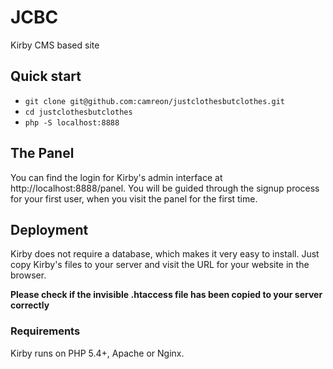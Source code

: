 # JCBC

Kirby CMS based site

## Quick start

- `git clone git@github.com:camreon/justclothesbutclothes.git`
- `cd justclothesbutclothes`
- `php -S localhost:8888`

## The Panel

You can find the login for Kirby's admin interface at
http://localhost:8888/panel. You will be guided through the signup
process for your first user, when you visit the panel
for the first time.

## Deployment

Kirby does not require a database, which makes it very easy to
install. Just copy Kirby's files to your server and visit the
URL for your website in the browser.

**Please check if the invisible .htaccess file has been
copied to your server correctly**

### Requirements

Kirby runs on PHP 5.4+, Apache or Nginx.
